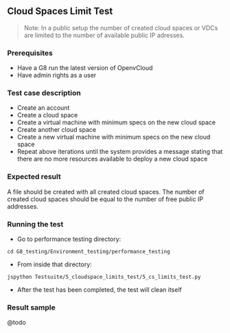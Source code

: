 ## Cloud Spaces Limit Test

> Note: In a public setup the number of created cloud spaces or VDCs are limited to the number of available public IP adresses.

### Prerequisites
- Have a G8 run the latest version of OpenvCloud
- Have admin rights as a user

### Test case description
- Create an account
- Create a cloud space
- Create a virtual machine with minimum specs on the new cloud space
- Create another cloud space
- Create a new virtual machine with minimum specs on the new cloud space
- Repeat above iterations until the system provides a message stating that there are no more resources available to deploy a new cloud space

### Expected result
A file should be created with all created cloud spaces. The number of created cloud spaces should be equal to the number of free public IP addresses.  

### Running the test
- Go to performance testing directory:  
```
cd G8_testing/Environment_testing/performance_testing
```
- From inside that directory:  
```
jspython Testsuite/5_cloudspace_limits_test/5_cs_limits_test.py
```
- After the test has been completed, the test will clean itself

### Result sample
@todo